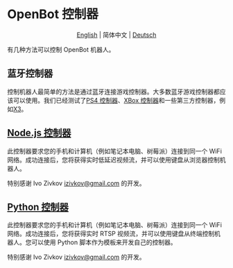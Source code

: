 # OpenBot 控制器

<p align="center">
  <a href="README.md">English</a> |
  <span>简体中文</span> |
  <a href="README.de-DE.md">Deutsch</a>
</p>

有几种方法可以控制 OpenBot 机器人。

## 蓝牙控制器

控制机器人最简单的方法是通过蓝牙连接游戏控制器。大多数蓝牙游戏控制器都应该可以使用。我们已经测试了[PS4 控制器](https://www.amazon.de/-/en/Sony-Dualshock-Gamepad-Playstation-Black/dp/B01LYWPQUN)、[XBox 控制器](https://www.amazon.de/-/en/QAT-00002/dp/B07SDFLVKD)和一些第三方控制器，例如[X3](https://www.amazon.com/Controller-Wireless-Joystick-Bluetooth-Android/dp/B08H5MM64P)。

## [Node.js 控制器](node-js)

此控制器要求您的手机和计算机（例如笔记本电脑、树莓派）连接到同一个 WiFi 网络。成功连接后，您将获得实时低延迟视频流，并可以使用键盘从浏览器控制机器人。

特别感谢 Ivo Zivkov [izivkov@gmail.com](mailto:izivkov@gmail.com) 的开发。

## [Python 控制器](python)

此控制器要求您的手机和计算机（例如笔记本电脑、树莓派）连接到同一个 WiFi 网络。成功连接后，您将获得实时 RTSP 视频流，并可以使用键盘从终端控制机器人。您可以使用 Python 脚本作为模板来开发自己的控制器。

特别感谢 Ivo Zivkov [izivkov@gmail.com](mailto:izivkov@gmail.com) 的开发。